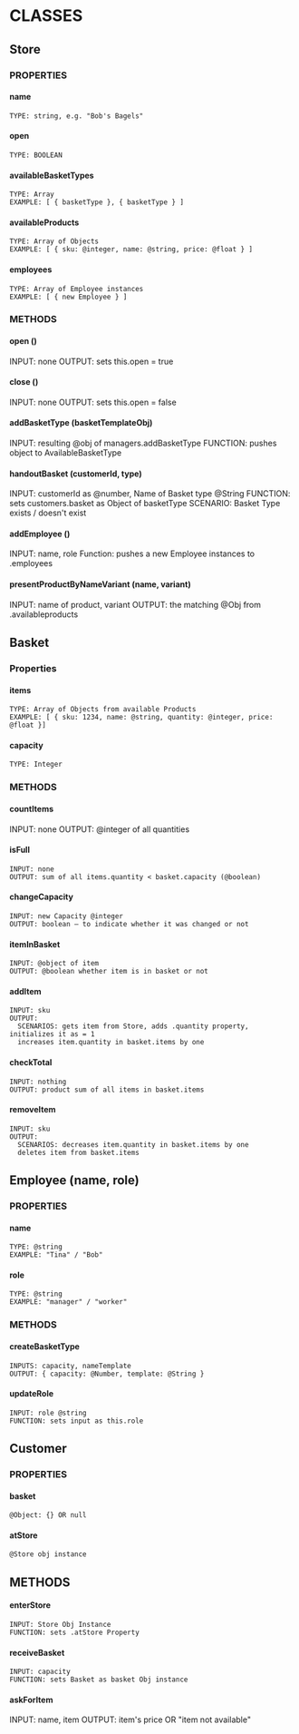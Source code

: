 # CLASSES

## Store
  ### PROPERTIES
  #### name
    TYPE: string, e.g. "Bob's Bagels"
  #### open
    TYPE: BOOLEAN
  #### availableBasketTypes
    TYPE: Array
    EXAMPLE: [ { basketType }, { basketType } ]
  #### availableProducts
    TYPE: Array of Objects
    EXAMPLE: [ { sku: @integer, name: @string, price: @float } ]
  #### employees
    TYPE: Array of Employee instances
    EXAMPLE: [ { new Employee } ]
  ### METHODS
  #### open ()
  INPUT: none
  OUTPUT: sets this.open = true
  #### close ()
  INPUT: none
  OUTPUT: sets this.open = false
  #### addBasketType (basketTemplateObj)
  INPUT: resulting @obj of managers.addBasketType
  FUNCTION: pushes object to AvailableBasketType
  #### handoutBasket (customerId, type)
  INPUT: customerId as @number, Name of Basket type @String
  FUNCTION: sets customers.basket as Object of basketType
  SCENARIO: Basket Type exists / doesn't exist
  #### addEmployee ()
  INPUT: name, role
  Function: pushes a new Employee instances to .employees
  #### presentProductByNameVariant (name, variant)
  INPUT: name of product, variant
  OUTPUT: the matching @Obj from .availableproducts
  
## Basket
  ### Properties
  #### items
    TYPE: Array of Objects from available Products
    EXAMPLE: [ { sku: 1234, name: @string, quantity: @integer, price: @float }]
  #### capacity
    TYPE: Integer
  ### METHODS
  #### countItems
   INPUT: none
   OUTPUT: @integer of all quantities
  #### isFull
    INPUT: none
    OUTPUT: sum of all items.quantity < basket.capacity (@boolean)
  #### changeCapacity
    INPUT: new Capacity @integer
    OUTPUT: boolean – to indicate whether it was changed or not
  #### itemInBasket
    INPUT: @object of item
    OUTPUT: @boolean whether item is in basket or not
  #### addItem
    INPUT: sku
    OUTPUT:
      SCENARIOS: gets item from Store, adds .quantity property, initializes it as = 1
      increases item.quantity in basket.items by one
  #### checkTotal
    INPUT: nothing
    OUTPUT: product sum of all items in basket.items
  #### removeItem
    INPUT: sku
    OUTPUT:
      SCENARIOS: decreases item.quantity in basket.items by one
      deletes item from basket.items

## Employee (name, role)
  ### PROPERTIES
  #### name
    TYPE: @string
    EXAMPLE: "Tina" / "Bob"
  #### role
    TYPE: @string
    EXAMPLE: "manager" / "worker"
  ### METHODS
  #### createBasketType
    INPUTS: capacity, nameTemplate
    OUTPUT: { capacity: @Number, template: @String }
  #### updateRole
    INPUT: role @string
    FUNCTION: sets input as this.role

## Customer
  ### PROPERTIES
  #### basket
    @Object: {} OR null
  #### atStore
    @Store obj instance
  ## METHODS
  #### enterStore
    INPUT: Store Obj Instance
    FUNCTION: sets .atStore Property
  #### receiveBasket
    INPUT: capacity
    FUNCTION: sets Basket as basket Obj instance
  #### askForItem
  INPUT: name, item
  OUTPUT: item's price OR "item not available"

